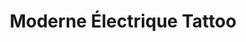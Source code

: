 ---
title: "Moderne Électrique Tattoo"
url: /montpellier/moderne-electrique-tattoo/
shop: Tattoo
---